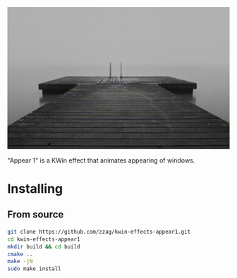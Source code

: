 ![Slow motion](demo/slow-motion.gif)

"Appear 1" is a KWin effect that animates appearing of windows.

# Installing

## From source

```sh
git clone https://github.com/zzag/kwin-effects-appear1.git
cd kwin-effects-appear1
mkdir build && cd build
cmake ..
make -jN
sudo make install
```
